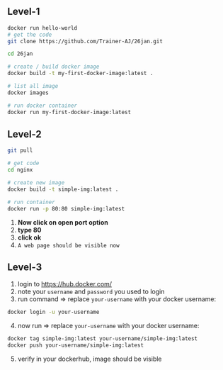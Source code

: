 ## Level-1
```bash
docker run hello-world
# get the code
git clone https://github.com/Trainer-AJ/26jan.git 

cd 26jan

# create / build docker image
docker build -t my-first-docker-image:latest .

# list all image
docker images

# run docker container 
docker run my-first-docker-image:latest

```

## Level-2

```sh
git pull

# get code
cd nginx

# create new image
docker build -t simple-img:latest .

# run container
docker run -p 80:80 simple-img:latest
```

1. **Now click on open port option**
2. **type 80**
3. **click ok**
4. `A web page should be visible now`

## Level-3
1. login to https://hub.docker.com/
2. note your `username` and `password` you used to login
3. run command => replace `your-username` with your docker username:
```sh
docker login -u your-username
```
4. now run => replace `your-username` with your docker username:
```sh
docker tag simple-img:latest your-username/simple-img:latest
docker push your-username/simple-img:latest
```
5. verify in your dockerhub, image should be visible

